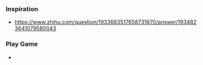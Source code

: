 ### Inspiration

- https://www.zhihu.com/question/1933683517658731670/answer/1934823641079580043

### Play Game

- 